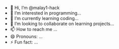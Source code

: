 - 👋 Hi, I’m @malay1-hack
- 👀 I’m interested in programming...
- 🌱 I’m currently learning coding...
- 💞️ I’m looking to collaborate on learning projects...
- 📫 How to reach me ...
- 😄 Pronouns: ...
- ⚡ Fun fact: ...

<!---
malay1-hack/malay1-hack is a ✨ special ✨ repository because its `README.md` (this file) appears on your GitHub profile.
You can click the Preview link to take a look at your changes.
--->
